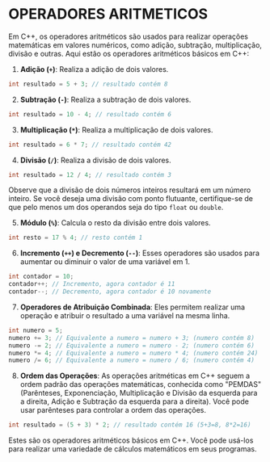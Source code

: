 # OPERADORES ARITMETICOS
Em C++, os operadores aritméticos são usados para realizar operações matemáticas em valores numéricos, como adição, subtração, multiplicação, divisão e outras. Aqui estão os operadores aritméticos básicos em C++:

1. **Adição (`+`)**: Realiza a adição de dois valores.

```cpp
int resultado = 5 + 3; // resultado contém 8
```

2. **Subtração (`-`)**: Realiza a subtração de dois valores.

```cpp
int resultado = 10 - 4; // resultado contém 6
```

3. **Multiplicação (`*`)**: Realiza a multiplicação de dois valores.

```cpp
int resultado = 6 * 7; // resultado contém 42
```

4. **Divisão (`/`)**: Realiza a divisão de dois valores.

```cpp
int resultado = 12 / 4; // resultado contém 3
```

Observe que a divisão de dois números inteiros resultará em um número inteiro. Se você deseja uma divisão com ponto flutuante, certifique-se de que pelo menos um dos operandos seja do tipo `float` ou `double`.

5. **Módulo (`%`)**: Calcula o resto da divisão entre dois valores.

```cpp
int resto = 17 % 4; // resto contém 1
```

6. **Incremento (`++`) e Decremento (`--`)**: Esses operadores são usados para aumentar ou diminuir o valor de uma variável em 1.

```cpp
int contador = 10;
contador++; // Incremento, agora contador é 11
contador--; // Decremento, agora contador é 10 novamente
```

7. **Operadores de Atribuição Combinada**: Eles permitem realizar uma operação e atribuir o resultado a uma variável na mesma linha.

```cpp
int numero = 5;
numero += 3; // Equivalente a numero = numero + 3; (numero contém 8)
numero -= 2; // Equivalente a numero = numero - 2; (numero contém 6)
numero *= 4; // Equivalente a numero = numero * 4; (numero contém 24)
numero /= 6; // Equivalente a numero = numero / 6; (numero contém 4)
```

8. **Ordem das Operações**: As operações aritméticas em C++ seguem a ordem padrão das operações matemáticas, conhecida como "PEMDAS" (Parênteses, Exponenciação, Multiplicação e Divisão da esquerda para a direita, Adição e Subtração da esquerda para a direita). Você pode usar parênteses para controlar a ordem das operações.

```cpp
int resultado = (5 + 3) * 2; // resultado contém 16 (5+3=8, 8*2=16)
```

Estes são os operadores aritméticos básicos em C++. Você pode usá-los para realizar uma variedade de cálculos matemáticos em seus programas.